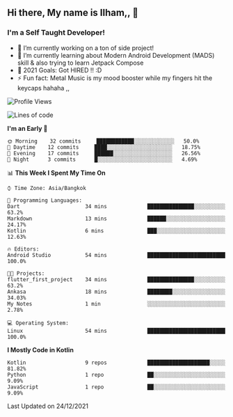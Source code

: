 ## Hi there, My name is Ilham,, 👋


### I'm a Self Taught Developer!
- 🔭 I’m currently working on a ton of side project!
- 🌱 I’m currently learning about Modern Android Development (MADS) skill & also trying to learn Jetpack Compose
- 🥅 2021 Goals: Got HIRED !! :D
- ⚡ Fun fact: Metal Music is my mood booster while my fingers hit the keycaps hahaha  ,,



<!--START_SECTION:waka-->
![Profile Views](http://img.shields.io/badge/Profile%20Views-0-blue)

![Lines of code](https://img.shields.io/badge/From%20Hello%20World%20I%27ve%20Written-379%20Thousand%20lines%20of%20code-blue)

**I'm an Early 🐤** 

```text
🌞 Morning    32 commits     ████████████░░░░░░░░░░░░░   50.0% 
🌆 Daytime    12 commits     ████░░░░░░░░░░░░░░░░░░░░░   18.75% 
🌃 Evening    17 commits     ██████░░░░░░░░░░░░░░░░░░░   26.56% 
🌙 Night      3 commits      █░░░░░░░░░░░░░░░░░░░░░░░░   4.69%

```


📊 **This Week I Spent My Time On** 

```text
⌚︎ Time Zone: Asia/Bangkok

💬 Programming Languages: 
Dart                     34 mins             ███████████████░░░░░░░░░░   63.2% 
Markdown                 13 mins             ██████░░░░░░░░░░░░░░░░░░░   24.17% 
Kotlin                   6 mins              ███░░░░░░░░░░░░░░░░░░░░░░   12.63%

🔥 Editors: 
Android Studio           54 mins             █████████████████████████   100.0%

🐱‍💻 Projects: 
flutter_first_project    34 mins             ███████████████░░░░░░░░░░   63.2% 
Ankasa                   18 mins             ████████░░░░░░░░░░░░░░░░░   34.03% 
My Notes                 1 min               ░░░░░░░░░░░░░░░░░░░░░░░░░   2.78%

💻 Operating System: 
Linux                    54 mins             █████████████████████████   100.0%

```

**I Mostly Code in Kotlin** 

```text
Kotlin                   9 repos             ████████████████████░░░░░   81.82% 
Python                   1 repo              ██░░░░░░░░░░░░░░░░░░░░░░░   9.09% 
JavaScript               1 repo              ██░░░░░░░░░░░░░░░░░░░░░░░   9.09%

```



 Last Updated on 24/12/2021
<!--END_SECTION:waka-->
